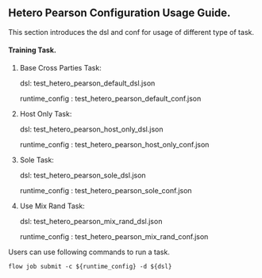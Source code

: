 ## Hetero Pearson Configuration Usage Guide.

This section introduces the dsl and conf for usage of different type of task.

#### Training Task.


1. Base Cross Parties Task:

    dsl: test_hetero_pearson_default_dsl.json

    runtime_config : test_hetero_pearson_default_conf.json

2. Host Only Task:

    dsl: test_hetero_pearson_host_only_dsl.json

    runtime_config : test_hetero_pearson_host_only_conf.json
    
3. Sole Task:

    dsl: test_hetero_pearson_sole_dsl.json

    runtime_config : test_hetero_pearson_sole_conf.json
   
4. Use Mix Rand Task:

    dsl: test_hetero_pearson_mix_rand_dsl.json

    runtime_config : test_hetero_pearson_mix_rand_conf.json
    
 
   
Users can use following commands to run a task.

    flow job submit -c ${runtime_config} -d ${dsl}
